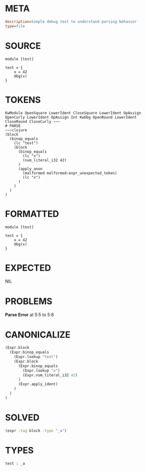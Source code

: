 # META
~~~ini
description=Simple debug test to understand parsing behavior
type=file
~~~
# SOURCE
~~~roc
module [test]

test = {
    x = 42
    dbg(x)
}
~~~
# TOKENS
~~~text
KwModule OpenSquare LowerIdent CloseSquare LowerIdent OpAssign OpenCurly LowerIdent OpAssign Int KwDbg OpenRound LowerIdent CloseRound CloseCurly ~~~
# PARSE
~~~clojure
(block
  (binop_equals
    (lc "test")
    (block
      (binop_equals
        (lc "x")
        (num_literal_i32 42)
      )
      (apply_anon
        (malformed malformed:expr_unexpected_token)
        (lc "x")
      )
    )
  )
)
~~~
# FORMATTED
~~~roc
module [test]

test = {
	x = 42
	dbg(x)
}
~~~
# EXPECTED
NIL
# PROBLEMS
**Parse Error**
at 5:5 to 5:8

# CANONICALIZE
~~~clojure
(Expr.block
  (Expr.binop_equals
    (Expr.lookup "test")
    (Expr.block
      (Expr.binop_equals
        (Expr.lookup "x")
        (Expr.num_literal_i32 42)
      )
      (Expr.apply_ident)
    )
  )
)
~~~
# SOLVED
~~~clojure
(expr :tag block :type "_a")
~~~
# TYPES
~~~roc
test : _a
~~~
